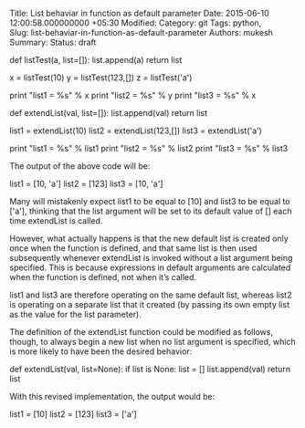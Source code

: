 Title: List behaviar in function as default parameter
Date: 2015-06-10 12:00:58.000000000 +05:30
Modified: 
Category: git
Tags: python,  
Slug: list-behaviar-in-function-as-default-parameter
Authors: mukesh
Summary: 
Status: draft

def listTest(a, list=[]):
    list.append(a)
    return list

x = listTest(10)
y = listTest(123,[])
z = listTest('a')

print "list1 = %s" % x
print "list2 = %s" % y
print "list3 = %s" % x

def extendList(val, list=[]):
    list.append(val)
    return list

list1 = extendList(10)
list2 = extendList(123,[])
list3 = extendList('a')

print "list1 = %s" % list1
print "list2 = %s" % list2
print "list3 = %s" % list3



The output of the above code will be:

list1 = [10, 'a']
list2 = [123]
list3 = [10, 'a']

Many will mistakenly expect list1 to be equal to [10] and list3 to be equal to ['a'], thinking that the list argument will be set to its default value of [] each time extendList is called.

However, what actually happens is that the new default list is created only once when the function is defined, and that same list is then used subsequently whenever extendList is invoked without a list argument being specified. This is because expressions in default arguments are calculated when the function is defined, not when it’s called.

list1 and list3 are therefore operating on the same default list, whereas list2 is operating on a separate list that it created (by passing its own empty list as the value for the list parameter).

The definition of the extendList function could be modified as follows, though, to always begin a new list when no list argument is specified, which is more likely to have been the desired behavior:

def extendList(val, list=None):
    if list is None:
        list = []
    list.append(val)
    return list

With this revised implementation, the output would be:

list1 = [10]
list2 = [123]
list3 = ['a']

